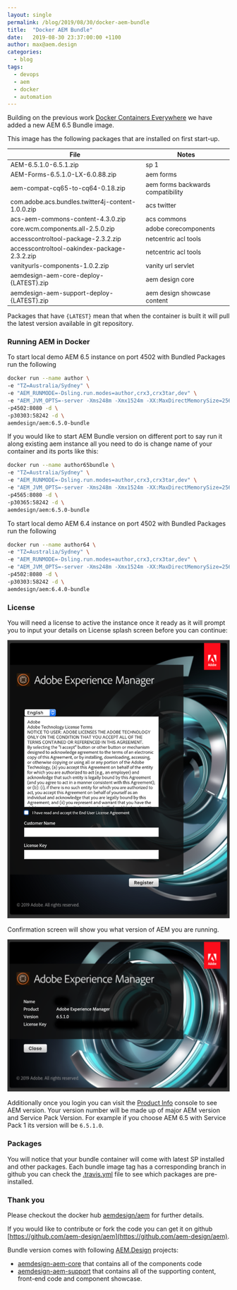 ```yaml
---
layout: single
permalink: /blog/2019/08/30/docker-aem-bundle
title:  "Docker AEM Bundle"
date:   2019-08-30 23:37:00:00 +1100
author: max@aem.design
categories:
  - blog
tags:
  - devops
  - aem
  - docker
  - automation
---
```


Building on the previous work [Docker Containers Everywhere](/blog/2019/07/01/docker-containers-everywhere) we have added a new AEM 6.5 Bundle image.

This image has the following packages that are installed on first start-up. 

| File | Notes  |
| ---  | ---    |
| AEM-6.5.1.0-6.5.1.zip | sp 1 |
| AEM-Forms-6.5.1.0-LX-6.0.88.zip | aem forms |
| aem-compat-cq65-to-cq64-0.18.zip | aem forms backwards compatibility |
| com.adobe.acs.bundles.twitter4j-content-1.0.0.zip | acs twitter |
| acs-aem-commons-content-4.3.0.zip | acs commons |
| core.wcm.components.all-2.5.0.zip | adobe corecomponents |
| accesscontroltool-package-2.3.2.zip | netcentric acl tools |
| accesscontroltool-oakindex-package-2.3.2.zip | netcentric acl tools |
| vanityurls-components-1.0.2.zip | vanity url servlet |
| aemdesign-aem-core-deploy-{LATEST}.zip | aem design core |
| aemdesign-aem-support-deploy-{LATEST}.zip | aem design showcase content |

Packages that have `{LATEST}` mean that when the container is built it will pull the latest version available in git repository. 

### Running AEM in Docker

To start local demo AEM 6.5 instance on port 4502 with Bundled Packages run the following

```bash
docker run --name author \
-e "TZ=Australia/Sydney" \
-e "AEM_RUNMODE=-Dsling.run.modes=author,crx3,crx3tar,dev" \
-e "AEM_JVM_OPTS=-server -Xms248m -Xmx1524m -XX:MaxDirectMemorySize=256M -XX:+CMSClassUnloadingEnabled -Djava.awt.headless=true -Dorg.apache.felix.http.host=0.0.0.0 -Xdebug -Xrunjdwp:transport=dt_socket,server=y,address=58242,suspend=n" \
-p4502:8080 -d \
-p30303:58242 -d \
aemdesign/aem:6.5.0-bundle 
```

If you would like to start AEM Bundle version on different port to say run it along existing aem instance all you need to do is change name of your container and its ports like this:

```bash
docker run --name author65bundle \
-e "TZ=Australia/Sydney" \
-e "AEM_RUNMODE=-Dsling.run.modes=author,crx3,crx3tar,dev" \
-e "AEM_JVM_OPTS=-server -Xms248m -Xmx1524m -XX:MaxDirectMemorySize=256M -XX:+CMSClassUnloadingEnabled -Djava.awt.headless=true -Dorg.apache.felix.http.host=0.0.0.0 -Xdebug -Xrunjdwp:transport=dt_socket,server=y,address=58242,suspend=n" \
-p4565:8080 -d \
-p30365:58242 -d \
aemdesign/aem:6.5.0-bundle 
```

To start local demo AEM 6.4 instance on port 4502 with Bundled Packages run the following

```bash
docker run --name author64 \
-e "TZ=Australia/Sydney" \
-e "AEM_RUNMODE=-Dsling.run.modes=author,crx3,crx3tar,dev" \
-e "AEM_JVM_OPTS=-server -Xms248m -Xmx1524m -XX:MaxDirectMemorySize=256M -XX:+CMSClassUnloadingEnabled -Djava.awt.headless=true -Dorg.apache.felix.http.host=0.0.0.0 -Xdebug -Xrunjdwp:transport=dt_socket,server=y,address=58242,suspend=n" \
-p4502:8080 -d \
-p30303:58242 -d \
aemdesign/aem:6.4.0-bundle 
```


### License

You will need a license to active the instance once it ready as it will prompt you to input your details on License splash screen before you can continue:

![AEM License Page](/assets/images/license/license-page.png)

Confirmation screen will show you what version of AEM you are running. 

![AEM License Page](/assets/images/license/license-confirm.png)

Additionally once you login you can visit the [Product Info](http://localhost:4502/system/console/productinfo) console to see AEM version. Your version number will be made up of major AEM version and Service Pack Version. For example if you choose AEM 6.5 with Service Pack 1 its version will be `6.5.1.0`.

### Packages 

You will notice that your bundle container will come with latest SP installed and other packages. Each bundle image tag has a corresponding branch in github you can check the [.travis.yml](https://github.com/aem-design/aem/blob/6.5.0-bundle/.travis.yml) file to see which packages are pre-installed.

### Thank you

Please checkout the docker hub [aemdesign/aem](https://hub.docker.com/r/aemdesign/aem) for further details.

If you would like to contribute or fork the code you can get it on github [https://github.com/aem-design/aem](https://github.com/aem-design/aem).

Bundle version comes with following [AEM.Design](https://github.com/aem-design) projects:
- [aemdesign-aem-core](https://github.com/aem-design/aemdesign-aem-core) that contains all of the components code 
- [aemdesign-aem-support](https://github.com/aem-design/aemdesign-aem-support) that contains all of the supporting content, front-end code and component showcase.


